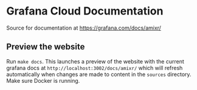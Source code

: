 # Grafana Cloud Documentation

Source for documentation at https://grafana.com/docs/amixr/

## Preview the website

Run `make docs`. This launches a preview of the website with the current grafana docs at `http://localhost:3002/docs/amixr/` which will refresh automatically when changes are made to content in the `sources` directory.
Make sure Docker is running.
